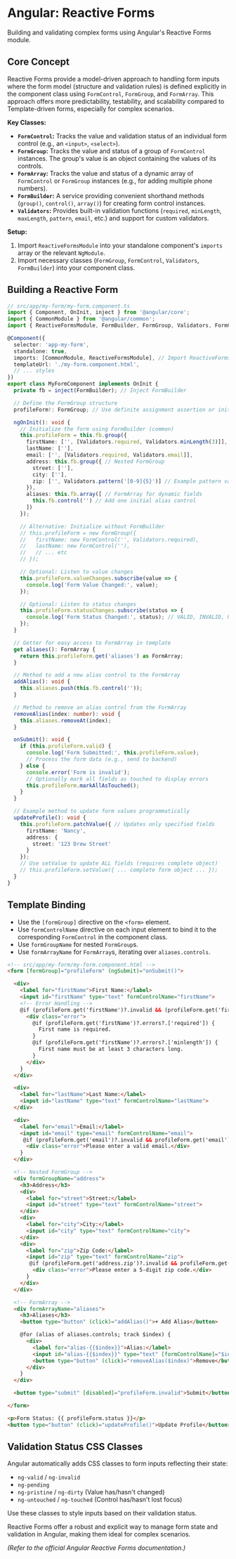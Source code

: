# Angular: Reactive Forms

Building and validating complex forms using Angular's Reactive Forms module.

## Core Concept

Reactive Forms provide a model-driven approach to handling form inputs where the form model (structure and validation rules) is defined explicitly in the component class using `FormControl`, `FormGroup`, and `FormArray`. This approach offers more predictability, testability, and scalability compared to Template-driven forms, especially for complex scenarios.

**Key Classes:**

*   **`FormControl`:** Tracks the value and validation status of an individual form control (e.g., an `<input>`, `<select>`).
*   **`FormGroup`:** Tracks the value and status of a group of `FormControl` instances. The group's value is an object containing the values of its controls.
*   **`FormArray`:** Tracks the value and status of a dynamic array of `FormControl` or `FormGroup` instances (e.g., for adding multiple phone numbers).
*   **`FormBuilder`:** A service providing convenient shorthand methods (`group()`, `control()`, `array()`) for creating form control instances.
*   **`Validators`:** Provides built-in validation functions (`required`, `minLength`, `maxLength`, `pattern`, `email`, etc.) and support for custom validators.

**Setup:**

1.  Import `ReactiveFormsModule` into your standalone component's `imports` array or the relevant `NgModule`.
2.  Import necessary classes (`FormGroup`, `FormControl`, `Validators`, `FormBuilder`) into your component class.

## Building a Reactive Form

```typescript
// src/app/my-form/my-form.component.ts
import { Component, OnInit, inject } from '@angular/core';
import { CommonModule } from '@angular/common';
import { ReactiveFormsModule, FormBuilder, FormGroup, Validators, FormControl, FormArray } from '@angular/forms'; // Import necessary modules/classes

@Component({
  selector: 'app-my-form',
  standalone: true,
  imports: [CommonModule, ReactiveFormsModule], // Import ReactiveFormsModule
  templateUrl: './my-form.component.html',
  // ... styles
})
export class MyFormComponent implements OnInit {
  private fb = inject(FormBuilder); // Inject FormBuilder

  // Define the FormGroup structure
  profileForm!: FormGroup; // Use definite assignment assertion or initialize in constructor

  ngOnInit(): void {
    // Initialize the form using FormBuilder (common)
    this.profileForm = this.fb.group({
      firstName: ['', [Validators.required, Validators.minLength(3)]], // FormControl with initial value and validators
      lastName: [''],
      email: ['', [Validators.required, Validators.email]],
      address: this.fb.group({ // Nested FormGroup
        street: [''],
        city: [''],
        zip: ['', Validators.pattern('[0-9]{5}')] // Example pattern validator
      }),
      aliases: this.fb.array([ // FormArray for dynamic fields
        this.fb.control('') // Add one initial alias control
      ])
    });

    // Alternative: Initialize without FormBuilder
    // this.profileForm = new FormGroup({
    //   firstName: new FormControl('', Validators.required),
    //   lastName: new FormControl(''),
    //   // ... etc
    // });

    // Optional: Listen to value changes
    this.profileForm.valueChanges.subscribe(value => {
      console.log('Form Value Changed:', value);
    });

    // Optional: Listen to status changes
    this.profileForm.statusChanges.subscribe(status => {
      console.log('Form Status Changed:', status); // VALID, INVALID, PENDING, DISABLED
    });
  }

  // Getter for easy access to FormArray in template
  get aliases(): FormArray {
    return this.profileForm.get('aliases') as FormArray;
  }

  // Method to add a new alias control to the FormArray
  addAlias(): void {
    this.aliases.push(this.fb.control(''));
  }

  // Method to remove an alias control from the FormArray
  removeAlias(index: number): void {
    this.aliases.removeAt(index);
  }

  onSubmit(): void {
    if (this.profileForm.valid) {
      console.log('Form Submitted:', this.profileForm.value);
      // Process the form data (e.g., send to backend)
    } else {
      console.error('Form is invalid');
      // Optionally mark all fields as touched to display errors
      this.profileForm.markAllAsTouched();
    }
  }

  // Example method to update form values programmatically
  updateProfile(): void {
    this.profileForm.patchValue({ // Updates only specified fields
      firstName: 'Nancy',
      address: {
        street: '123 Drew Street'
      }
    });
    // Use setValue to update ALL fields (requires complete object)
    // this.profileForm.setValue({ ... complete form object ... });
  }
}
```

## Template Binding

*   Use the `[formGroup]` directive on the `<form>` element.
*   Use `formControlName` directive on each input element to bind it to the corresponding `FormControl` in the component class.
*   Use `formGroupName` for nested `FormGroup`s.
*   Use `formArrayName` for `FormArray`s, iterating over `aliases.controls`.

```html
<!-- src/app/my-form/my-form.component.html -->
<form [formGroup]="profileForm" (ngSubmit)="onSubmit()">

  <div>
    <label for="firstName">First Name:</label>
    <input id="firstName" type="text" formControlName="firstName">
    <!-- Error Handling -->
    @if (profileForm.get('firstName')?.invalid && (profileForm.get('firstName')?.dirty || profileForm.get('firstName')?.touched)) {
      <div class="error">
        @if (profileForm.get('firstName')?.errors?.['required']) {
          First name is required.
        }
        @if (profileForm.get('firstName')?.errors?.['minlength']) {
          First name must be at least 3 characters long.
        }
      </div>
    }
  </div>

  <div>
    <label for="lastName">Last Name:</label>
    <input id="lastName" type="text" formControlName="lastName">
  </div>

  <div>
    <label for="email">Email:</label>
    <input id="email" type="email" formControlName="email">
     @if (profileForm.get('email')?.invalid && profileForm.get('email')?.touched) {
      <div class="error">Please enter a valid email.</div>
    }
  </div>

  <!-- Nested FormGroup -->
  <div formGroupName="address">
    <h3>Address</h3>
    <div>
      <label for="street">Street:</label>
      <input id="street" type="text" formControlName="street">
    </div>
    <div>
      <label for="city">City:</label>
      <input id="city" type="text" formControlName="city">
    </div>
    <div>
      <label for="zip">Zip Code:</label>
      <input id="zip" type="text" formControlName="zip">
       @if (profileForm.get('address.zip')?.invalid && profileForm.get('address.zip')?.touched) {
        <div class="error">Please enter a 5-digit zip code.</div>
      }
    </div>
  </div>

  <!-- FormArray -->
  <div formArrayName="aliases">
    <h3>Aliases</h3>
    <button type="button" (click)="addAlias()">+ Add Alias</button>

    @for (alias of aliases.controls; track $index) {
      <div>
        <label for="alias-{{$index}}">Alias:</label>
        <input id="alias-{{$index}}" type="text" [formControlName]="$index">
        <button type="button" (click)="removeAlias($index)">Remove</button>
      </div>
    }
  </div>

  <button type="submit" [disabled]="profileForm.invalid">Submit</button>

</form>

<p>Form Status: {{ profileForm.status }}</p>
<button type="button" (click)="updateProfile()">Update Profile</button>
```

## Validation Status CSS Classes

Angular automatically adds CSS classes to form inputs reflecting their state:

*   `ng-valid` / `ng-invalid`
*   `ng-pending`
*   `ng-pristine` / `ng-dirty` (Value has/hasn't changed)
*   `ng-untouched` / `ng-touched` (Control has/hasn't lost focus)

Use these classes to style inputs based on their validation status.

Reactive Forms offer a robust and explicit way to manage form state and validation in Angular, making them ideal for complex scenarios.

*(Refer to the official Angular Reactive Forms documentation.)*
